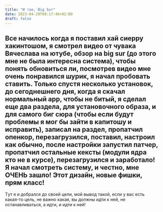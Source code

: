 ```yaml
---
title: "И так, Big Sur"
date: 2023-04-29T08:17:46+02:00
draft: false
---
```


Все начилось когда я поставил хай сиерру хакинтошом, я смотрел видео от чувака Вячеслава на ютубе, 
обзор на big sur (до этого мне не была интересна система), чтобы понять обновиться ли, посмотрев видео мне очень понравился шурик, 
я начал пробовать ставить.
Только спустя несколько установок, до сегоднешнего дня, когда я скачал нормальный app, 
чтобы не битый, я сделал еще два раздела, для установочного образа, и для самого биг сюра (чтобы если будут проблемы я мог бы зайти в капитошу и исправить), 
записал на раздел, пропатчил опенкор, перезагрузился, поставил, настроил как обычно, после настройки запустил патчер, пропатчил остальные кексты (модули ядра кто не в курсе), 
перезагрузился и заработало! Я начал смотреть систему, и честно, мне ОЧЕНЬ зашло! Этот дизайн, новые фишки, прям класс! 
---
Tут я и добрался до своей цели, мой вывод такой, если у вас есть какая-то цель, не важно какая, 
вы должны идти к ней, не останавливаться, а идти, и идти к ней!
